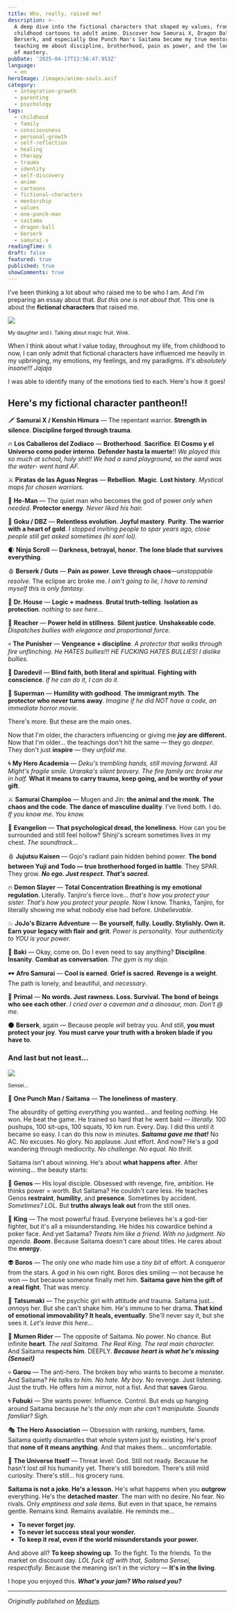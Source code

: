 ```yaml
---
title: Who, really, raised me?
description: >-
  A deep dive into the fictional characters that shaped my values, from
  childhood cartoons to adult anime. Discover how Samurai X, Dragon Ball Z,
  Berserk, and especially One Punch Man's Saitama became my true mentors,
  teaching me about discipline, brotherhood, pain as power, and the loneliness
  of mastery.
pubDate: '2025-04-17T13:56:47.953Z'
language:
  - en
heroImage: /images/anime-souls.avif
category:
  - integration-growth
  - parenting
  - psychology
tags:
  - childhood
  - family
  - consciousness
  - personal-growth
  - self-reflection
  - healing
  - therapy
  - trauma
  - identity
  - self-discovery
  - anime
  - cartoons
  - fictional-characters
  - mentorship
  - values
  - one-punch-man
  - saitama
  - dragon-ball
  - berserk
  - samurai-x
readingTime: 6
draft: false
featured: true
published: true
showComments: true
---
```


I've been thinking a lot about who raised me to be who I am. And I'm preparing an essay about that. _But this one is not about that._ This one is about the **fictional characters** that raised me.

![](/images/mia-y-yo-anime.avif)

<small>My daughter and I. Talking about magic fruit. Wink.</small>

When I think about what I value today, throughout my life, from childhood to now, I can only admit that fictional characters have influenced me heavily in my upbringing, my emotions, my feelings, and my paradigms. _It's absolutely insane!!! Jajaja_

I was able to identify many of the emotions tied to each. Here's how it goes!

## Here's my fictional character pantheon!!

🗡️ **Samurai X / Kenshin Himura** — The repentant warrior. **Strength in silence**. **Discipline forged through trauma**.

🔥 **Los Caballeros del Zodiaco** — **Brotherhood**. **Sacrifice**. **El Cosmo y el Universo como poder interno**. **Defender hasta la muerte**!! _We played this so much at school, holy shit!! We had a sand playground, so the sand was the water- went hard AF._

⚔️ **Piratas de las Aguas Negras** — **Rebellion**. **Magic**. **Lost history**. _Mystical maps for chosen warriors._

💪 **He-Man** — The quiet man who becomes the god of power _only when needed_. **Protector energy**. _Never liked his hair._

🐉 **Goku / DBZ** — **Relentless evolution**. **Joyful mastery**. **Purity**. **The warrior with a heart of gold**. _I stopped inviting people to spar years ago, close people still get asked sometimes (hi son! lol)._

🌒 **Ninja Scroll** — **Darkness, betrayal, honor**. **The lone blade that survives everything**.

🩸 **Berserk / Guts** — **Pain as power**. **Love through chaos**—_unstoppable resolve_. The eclipse arc broke me. _I ain't going to lie, I have to remind myself this is only fantasy._

🧠 **Dr. House** — **Logic + madness**. **Brutal truth-telling**. **Isolation as protection**. _nothing to see here…_

🧱 **Reacher** — **Power held in stillness**. **Silent justice**. **Unshakeable code**. _Dispatches bullies with elegance and proportional force_.

💀 **The Punisher** — **Vengeance + discipline**. _A protector that walks through fire unflinching. He HATES bullies!!! HE FUCKING HATES BULLIES! I dislike bullies._

🥋 **Daredevil** — **Blind faith, both literal and spiritual**. **Fighting with conscience**. _If he can do it, I can do it._

🦸 **Superman** — **Humility with godhood**. **The immigrant myth**. **The protector who never turns away**. _Imagine if he did NOT have a code, an immediate horror movie._

There's more. But these are the main ones.

Now that I'm older, the characters influencing or giving me **_joy_ are different.** Now that I'm older... the teachings don't hit the same — they go _deeper_. They don't just **inspire** — they _unfold me._

🌀 **My Hero Academia** — _Deku's trembling hands, still moving forward. All Might's fragile smile. Uraraka's silent bravery. The fire family arc broke me in half._ **What it means to carry trauma, keep going, and be worthy of your gift**.

⚔️ **Samurai Champloo** — Mugen and Jin: **the animal and the monk**. **The chaos and the code**. **The dance of masculine duality**. I've lived both. I do. _If you know me. You know._

🧠 **Evangelion** — **That psychological dread, the loneliness**. How can you be surrounded and still feel hollow? Shinji's scream sometimes lives in my chest. _The soundtrack…_

🩸 **Jujutsu Kaisen** — Gojo's radiant pain hidden behind power. **The bond between Yuji and Todo — true brotherhood forged in battle**. They SPAR. They grow. **_No ego. Just respect. That's sacred._**

🔥 **Demon Slayer** — **Total Concentration Breathing is my emotional regulation**. Literally. Tanjiro's fierce love… _that's how you protect your sister. That's how you protect your people._ Now I know. Thanks, Tanjiro, for literally showing me what nobody else had before. _Unbelievable_.

💥 **JoJo's Bizarre Adventure** — **Be yourself, fully. Loudly. Stylishly. Own it. Earn your legacy with flair and grit**. _Power is personality. Your authenticity to YOU is your power._

👊 **Baki** — Okay, come on. Do I even need to say anything? **Discipline**. **Insanity**. **Combat as conversation**. _The gym is my dojo._

🕶️ **Afro Samurai** — **Cool is earned**. **Grief is sacred**. **Revenge is a weight**. The path is lonely, and beautiful, and _necessary_.

🦴 **Primal** — **No words. Just rawness. Loss. Survival. The bond of beings who see each other**. _I cried over a caveman and a dinosaur, man. Don't @ me._

🌑 **Berserk**, again — Because people _will_ betray you. And still, **you must protect your joy**. **You must carve your truth with a broken blade if you have to**.

### And last but not least…

![](https://cdn-images-1.medium.com/max/800/1*iv9CeuiMWXclD6P3pWzKVQ.jpeg)

<small>Sensei…</small>

🧢 **One Punch Man / Saitama** — **The loneliness of mastery**.

The absurdity of getting _everything_ you wanted… and feeling _nothing._ He won. He beat the game. He trained so hard that he went bald — _literally._ 100 pushups, 100 sit-ups, 100 squats, 10 km run. Every. Day. I did this until it became so easy. I can do this now in minutes. **_Saitama gave me that!_** No AC. No excuses. No glory. No applause. Just effort. And now? He's a god wandering through mediocrity. _No challenge. No equal. No thrill._

Saitama isn't about winning. He's about **what happens after**. After winning... the beauty starts:

👦 **Genos** — His loyal disciple. Obsessed with revenge, fire, ambition. He thinks power = worth. But Saitama? He couldn't care less. He teaches Genos **restraint**, **humility**, and **presence**. Sometimes by accident. _Sometimes? LOL._ But **truths always leak out** from the still ones.

👊 **King** — The most powerful fraud. Everyone believes he's a god-tier fighter, but it's all a misunderstanding. He hides his cowardice behind a poker face. And yet Saitama? _Treats him like a friend. With no judgment. No agenda._ **_Boom_**. Because Saitama doesn't care about titles. He cares about the **energy**.

👽 **Boros** — The only one who made him use a _tiny bit_ of effort. A conqueror from the stars. A god in his own right. Boros dies smiling — not because he won — but because someone finally met him. **Saitama gave him the gift of a real fight**. That was mercy.

🐜 **Tatsumaki** — The psychic girl with attitude and trauma. Saitama just… _annoys_ her. But she can't shake him. He's immune to her drama. **That kind of emotional immovability? It heals, eventually**. She'll never say it, but she sees it. _Let's leave this here…_

🧠 **Mumen Rider** — The opposite of Saitama. No power. No chance. But infinite **heart**. _The real Saitama. The Real King. The real main character._ And Saitama **respects him**. DEEPLY. **_Because heart is what he's missing (Sensei!)_**

💀 **Garou** — The anti-hero. The broken boy who wants to become a monster. And Saitama? _He talks to him. No hate. My boy._ No revenge. Just listening. Just the truth. He offers him a mirror, not a fist. And that **saves** Garou.

🌀 **Fubuki** — She wants power. Influence. Control. But ends up hanging around Saitama because _he's the only man she can't manipulate. Sounds familiar? Sigh._

🎭 **The Hero Association** — Obsession with ranking, numbers, fame. Saitama quietly dismantles that whole system just by existing. He's proof that **none of it means anything**. And that makes them… uncomfortable.

🌌 **The Universe Itself** — Threat level: God. Still not ready. Because he hasn't lost _all_ his humanity yet. There's still boredom. There's still mild curiosity. There's still… his grocery runs.

**Saitama is not a joke. He's a lesson.** He's what happens when you **outgrow** everything. He's the **detached master**. The man with no desire. No fear. No rivals. Only _emptiness and sale items._ But even in that space, he remains gentle. Remains kind. Remains available. He reminds me…

- **To never forget joy.**
- **To never let success steal your wonder.**
- **To keep it real, even if the world misunderstands your power.**

And above all? **To keep showing up**. To the fight. To the friends. To the market on discount day. _LOL fuck off with that, Saitama Sensei, respectfully._ Because the meaning isn't in the victory — **It's in the living**.

I hope you enjoyed this. **_What's your jam? Who raised you?_**

---

_Originally published on [Medium](https://medium.com/@wizards777/who-really-raised-me-b22766a8a48f)._
